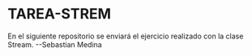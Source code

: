 # TAREA-STREM
En el siguiente repositorio se enviará el ejercicio realizado con la clase Stream. --Sebastian Medina
